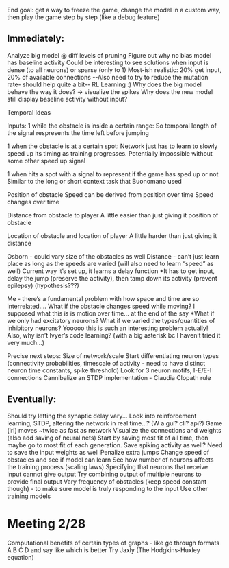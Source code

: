

End goal: get a way to freeze the game, change the model in a custom way, then play the game step by step (like a debug feature)

## Immediately:
Analyze big model @ diff levels of pruning
Figure out why no bias model has baseline activity
Could be interesting to see solutions when input is dense (to all neurons) or sparse (only to 1)
Most-ish realistic: 20% get input, 20% of available connections
--Also need to try to reduce the mutation rate- should help quite a bit--
RL Learning :)
Why does the big model behave the way it does? -> visualize the spikes
Why does the new model still display baseline activity without input?

Temporal Ideas

Inputs:
1 while the obstacle is inside a certain range:
	So temporal length of the signal respresents the time left before jumping


1 when the obstacle is at a certain spot:
	Network just has to learn to slowly speed up its timing as training progresses. Potentially impossible without some other speed up signal


1 when hits a spot with a signal to represent if the game has sped up or not
	Similar to the long or short context task that Buonomano used


Position of obstacle
	Speed can be derived from position over time
	Speed changes over time


Distance from obstacle to player
	A little easier than just giving it position of obstacle


Location of obstacle and location of player 
	A little harder than just giving it distance


Osborn - could vary size of the obstacles as well
Distance - can’t just learn place as long as the speeds are varied (will also need to learn “speed” as well)
Current way it’s set up, it learns a delay function
*It has to get input, delay the jump (preserve the activity), then tamp down its activity (prevent epilepsy) (hypothesis???)

Me - there’s a fundamental problem with how space and time are so interrelated….
	What if the obstacle changes speed while moving?
	I supposed what this is is motion over time… at the end of the say
	*What if we only had excitatory neurons? What if we varied the types/quantities of inhibitory neurons? Yooooo this is such an interesting problem actually!
		Also, why isn’t Ivyer’s code learning? (with a big asterisk bc I haven’t tried it very much…)


Precise next steps:
Size of network/scale
Start differentiating neuron types (connectivity probabilities, timescale of activity - need to have distinct neuron time constants, spike threshold)
Look for 3 neuron motifs, I-E/E-I connections
Cannibalize an STDP implementation - Claudia Clopath rule


## Eventually:
Should try letting the synaptic delay vary...
Look into reinforcement learning, STDP, altering the network in real time...? (W a gui? cli? api?)
Game (irl) moves ~twice as fast as network
Visualize the connections and weights (also add saving of neural nets)
Start by saving most fit of all time, then maybe go to most fit of each generation. Save spiking activity as well?
Need to save the input weights as well
Penalize extra jumps
Change speed of obstacles and see if model can learn
See how number of neurons affects the training process (scaling laws)
Specifying that neurons that receive input cannot give output
Try combining output of multiple neurons to provide final output
Vary frequency of obstacles (keep speed constant though) - to make sure model is truly responding to the input
Use other training models

# Meeting 2/28
Computational benefits of certain types of graphs - like go through formats A B C D and say like which is better
Try Jaxly (The Hodgkins-Huxley equation)